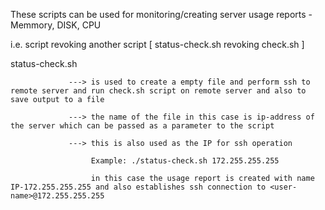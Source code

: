 These scripts can be used for monitoring/creating server usage reports - Memmory, DISK, CPU 

i.e. script revoking another script [ status-check.sh revoking check.sh ]

status-check.sh 
                
                 ---> is used to create a empty file and perform ssh to remote server and run check.sh script on remote server and also to save output to a file
                 
                 ---> the name of the file in this case is ip-address of the server which can be passed as a parameter to the script 
                 
                 ---> this is also used as the IP for ssh operation
                 
                      Example: ./status-check.sh 172.255.255.255
                 
                      in this case the usage report is created with name IP-172.255.255.255 and also establishes ssh connection to <user-name>@172.255.255.255
